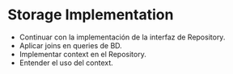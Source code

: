 # Storage Implementation 

* Continuar con la implementación de la interfaz de Repository.
* Aplicar joins en queries de BD.
* Implementar context en el Repository.
* Entender el uso del context.
